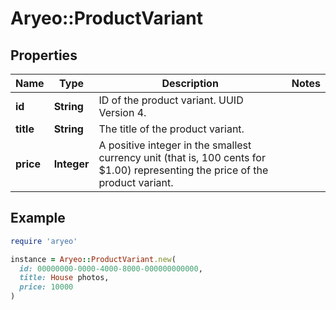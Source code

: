 # Aryeo::ProductVariant

## Properties

| Name | Type | Description | Notes |
| ---- | ---- | ----------- | ----- |
| **id** | **String** | ID of the product variant. UUID Version 4. |  |
| **title** | **String** | The title of the product variant. |  |
| **price** | **Integer** | A positive integer in the smallest currency unit (that is, 100 cents for $1.00) representing the price of the product variant. |  |

## Example

```ruby
require 'aryeo'

instance = Aryeo::ProductVariant.new(
  id: 00000000-0000-4000-8000-000000000000,
  title: House photos,
  price: 10000
)
```

